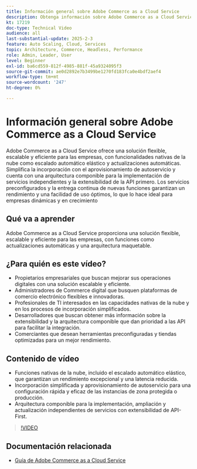 ```yaml
---
title: Información general sobre Adobe Commerce as a Cloud Service
description: Obtenga información sobre Adobe Commerce as a Cloud Service. Una solución flexible, escalable y eficiente para operaciones digitales dinámicas con una arquitectura componible.
kt: 17219
doc-type: Technical Video
audience: all
last-substantial-update: 2025-2-3
feature: Auto Scaling, Cloud, Services
topic: Architecture, Commerce, Headless, Performance
role: Admin, Leader, User
level: Beginner
exl-id: ba6cd559-812f-4985-881f-45a9324095f3
source-git-commit: ae0d2892e7b3499be1270fd183fca0e4bdf2aef4
workflow-type: tm+mt
source-wordcount: '247'
ht-degree: 0%

---
```


# Información general sobre Adobe Commerce as a Cloud Service

Adobe Commerce as a Cloud Service ofrece una solución flexible, escalable y eficiente para las empresas, con funcionalidades nativas de la nube como escalado automático elástico y actualizaciones automáticas. Simplifica la incorporación con el aprovisionamiento de autoservicio y cuenta con una arquitectura componible para la implementación de servicios independientes y la extensibilidad de la API primero. Los servicios preconfigurados y la entrega continua de nuevas funciones garantizan un rendimiento y una facilidad de uso óptimos, lo que lo hace ideal para empresas dinámicas y en crecimiento

## Qué va a aprender

Adobe Commerce as a Cloud Service proporciona una solución flexible, escalable y eficiente para las empresas, con funciones como actualizaciones automáticas y una arquitectura maquetable.

## ¿Para quién es este vídeo?

* Propietarios empresariales que buscan mejorar sus operaciones digitales con una solución escalable y eficiente.
* Administradores de Commerce digital que busquen plataformas de comercio electrónico flexibles e innovadoras.
* Profesionales de TI interesados en las capacidades nativas de la nube y en los procesos de incorporación simplificados.
* Desarrolladores que buscan obtener más información sobre la extensibilidad y la arquitectura componible que dan prioridad a las API para facilitar la integración.
* Comerciantes que desean herramientas preconfiguradas y tiendas optimizadas para un mejor rendimiento.

## Contenido de vídeo

* Funciones nativas de la nube, incluido el escalado automático elástico, que garantizan un rendimiento excepcional y una latencia reducida.
* Incorporación simplificada y aprovisionamiento de autoservicio para una configuración rápida y eficaz de las instancias de zona protegida o producción.
* Arquitectura componible para la implementación, ampliación y actualización independientes de servicios con extensibilidad de API-First.

>[!VIDEO](https://video.tv.adobe.com/v/3443311?learn=on)

## Documentación relacionada

* [Guía de Adobe Commerce as a Cloud Service](https://experienceleague.adobe.com/en/docs/commerce/cloud-service/overview)
